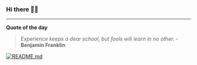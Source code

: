 ### Hi there 👋🏻


---

**Quote of the day**

> *Experience keeps a dear school, but fools will learn in no other.* - **Benjamin Franklin** 

[![README.md](https://github.com/marcolovazzano/marcolovazzano/actions/workflows/readme.yml/badge.svg?branch=main)](https://github.com/marcolovazzano/marcolovazzano/actions/workflows/readme.yml)

